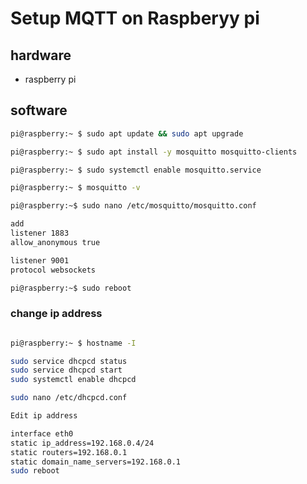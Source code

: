 # Setup MQTT on Raspberyy pi

## hardware
- raspberry pi


## software

```bash
pi@raspberry:~ $ sudo apt update && sudo apt upgrade

pi@raspberry:~ $ sudo apt install -y mosquitto mosquitto-clients

pi@raspberry:~ $ sudo systemctl enable mosquitto.service

pi@raspberry:~ $ mosquitto -v

pi@raspberry:~$ sudo nano /etc/mosquitto/mosquitto.conf

add
listener 1883
allow_anonymous true

listener 9001
protocol websockets

pi@raspberry:~$ sudo reboot

```
### change ip address

```bash

pi@raspberry:~ $ hostname -I

sudo service dhcpcd status
sudo service dhcpcd start
sudo systemctl enable dhcpcd

sudo nano /etc/dhcpcd.conf

Edit ip address

interface eth0
static ip_address=192.168.0.4/24
static routers=192.168.0.1
static domain_name_servers=192.168.0.1
sudo reboot
```


<!-- ```bash
sudo apt install mosquitto mosquitto-clients
sudo systemctl enable mosquitto
sudo systemctl status mosquitto

apt update
sudo apt install mosquitto-clients
```

```bash

``` -->